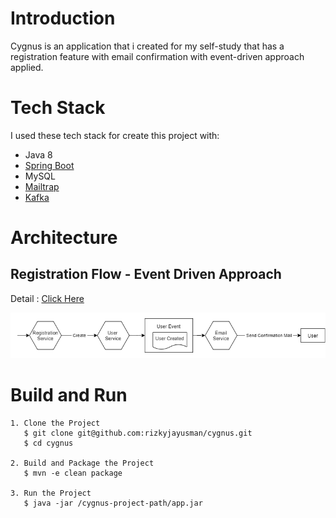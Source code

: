 # Introduction

Cygnus is an application that i created for my self-study that has a registration feature with email confirmation with event-driven approach applied.

# Tech Stack

I used these tech stack for create this project with:
* Java 8
* [Spring Boot](https://spring.io/projects/spring-boot)
* MySQL
* [Mailtrap](https://mailtrap.io/)
* [Kafka](https://kafka.apache.org/)

# Architecture

## Registration Flow - Event Driven Approach

Detail : [Click Here](https://github.com/rizkyjayusman/cygnus/tree/approach/event-driven-approach)

<div align='center'>

![Registration Flow - Event Driven Approach](docs/event-driven-approach.png)

</div>

# Build and Run


```
1. Clone the Project
   $ git clone git@github.com:rizkyjayusman/cygnus.git
   $ cd cygnus

2. Build and Package the Project
   $ mvn -e clean package

3. Run the Project
   $ java -jar /cygnus-project-path/app.jar
```
